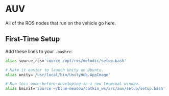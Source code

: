 # AUV

All of the ROS nodes that run on the vehicle go here.

## First-Time Setup

Add these lines to your `.bashrc`:
```bash
alias source_ros='source /opt/ros/melodic/setup.bash'

# Make it easier to launch Unity on Ubuntu.
alias unity='/usr/local/bin/UnityHub.AppImage'

# Run this once before developing in a new terminal window.
alias bminit='source ~/blue-meadow/catkin_ws/src/auv/setup/setup.bash'
```
